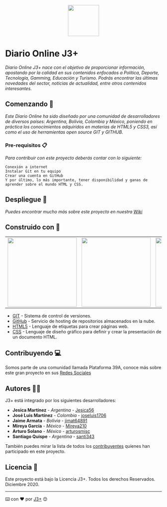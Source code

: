 <p align="center"><a  target="_blank"><img src="https://i.postimg.cc/9f9rH66H/icono.png" width="100"></a></p>


# Diario Online J3+

_Diario Online J3+ nace con el objetivo de proporcionar información, apostando por la calidad en sus contenidos enfocados a Política, Deporte, Tecnología, Gamming, Educación y Turismo. Podrás encontrar las últimas novedades del sector, noticias de actualidad, entre otros contenidos interesantes._

## Comenzando 🚧

_Este Diario Online ha sido diseñado por una comunidad de desarrolladores de diversos países: Argentina, Bolivia, Colombia y México, poniendo en práctica los conocimientos adquiridos en materias de HTML5 y CSS3, así como el uso de herramientas open source GIT y GITHUB._

### Pre-requisitos 📋

_Para contribuir con este proyecto deberás contar con lo siguiente:_

``` 
Conexión a internet
Instalar Git en tu equipo
Crear una cuenta en GitHub
Y por último, lo más importante, tener disponibilidad y ganas de aprender sobre el mundo HTML y CSS.
```

## Despliegue 🚀

_Puedes encontrar mucho más sobre este proyecto en nuestra [Wiki](https://github.com/tu/proyecto/wiki)_


## Construido con 🔧
<table>
      <td align="center" valign="middle">
        <a  target="_blank">
          <img width="222px" src="https://i.postimg.cc/c1cq5F59/git.png">
        </a>
      </td>
      <td align="center" valign="middle">
        <a target="_blank">
          <img width="222px" src="https://i.postimg.cc/ydz5LRhC/GitHub.png">
        </a>
      </td>
      <td align="center" valign="middle">
        <a  target="_blank">
          <img width="222px" src="https://i.postimg.cc/ZKqQs4Nn/html.png">
        </a>
      </td>
</table>

* [GIT](https://git-scm.com/) - Sistema de control de versiones.
* [GitHub](https://github.com/) - Servicio de hosting de repositorios almacenados en la nube.
* [HTML5](https://www.w3schools.com/html/default.asp) - Lenguaje de etiquetas para crear páginas web.
* [CSS](https://www.w3schools.com/css/default.asp) - Lenguaje de diseño gráfico para definir y crear la presentación de un documento HTML.

## Contribuyendo  💻

Somos parte de una comunidad llamada Plataforma 39A, conoce más sobre este gran proyecto en sus [Redes Sociales](https://www.instagram.com/plataforma39a)


## Autores 👩👨

J3+ está integrado por los siguientes desarrolladores:

* **Jesica Martínez** - *Argentina* - [Jesica56](https://github.com/Jesica56)
* **José Luis Martínez** - *Colombia* - [joseluis1706](https://github.com/joseluis1706)
* **Jaime Armata** - *Bolivia* - [jimat64891](https://github.com/jimat64891)
* **Mireya García** - *México* - [Mireya210](https://github.com/Mireya210)
* **Arturo Solano** - *México* - [arturosmisc](https://github.com/arturosmisc)
* **Santiago Quispe** - *Argentina* - [santi343](https://github.com/santi343)

También puedes mirar la lista de todos los [contribuyentes](https://santi343.github.io/proyecto-jjjs/) quíenes han participado en este proyecto. 

## Licencia 📄

Este proyecto está bajo la Licencia J3+. Todos los derechos Reservados. Diciembre 2020.


---
⌨️ con ❤️ por [J3+](https://github.com/Villanuevand) 😊

